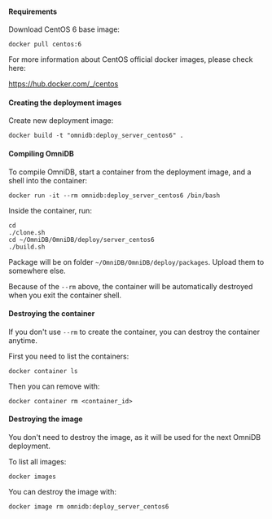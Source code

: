 #### Requirements

Download CentOS 6 base image:

```
docker pull centos:6
```

For more information about CentOS official docker images, please check here:

https://hub.docker.com/_/centos


#### Creating the deployment images

Create new deployment image:

```
docker build -t "omnidb:deploy_server_centos6" .
```


#### Compiling OmniDB

To compile OmniDB, start a container from the deployment image, and a shell into
the container:

```
docker run -it --rm omnidb:deploy_server_centos6 /bin/bash
```

Inside the container, run:

```
cd
./clone.sh
cd ~/OmniDB/OmniDB/deploy/server_centos6
./build.sh
```

Package will be on folder `~/OmniDB/OmniDB/deploy/packages`. Upload them to
somewhere else.

Because of the `--rm` above, the container will be automatically destroyed when
you exit the container shell.


#### Destroying the container

If you don't use `--rm` to create the container, you can destroy the container
anytime.

First you need to list the containers:

```
docker container ls
```

Then you can remove with:

```
docker container rm <container_id>
```


#### Destroying the image

You don't need to destroy the image, as it will be used for the next OmniDB
deployment.

To list all images:

```
docker images
```

You can destroy the image with:

```
docker image rm omnidb:deploy_server_centos6
```
